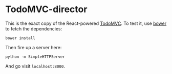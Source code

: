 # TodoMVC-director

This is the exact copy of the React-powered [TodoMVC](http://todomvc.com/labs/architecture-examples/react/). To test it, use [bower](http://bower.io) to fetch the dependencies:

`bower install`

Then fire up a server here:

`python -m SimpleHTTPServer`

And go visit `localhost:8000`.
